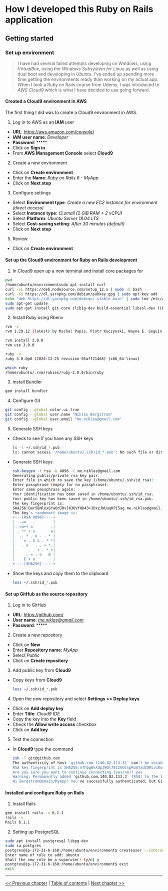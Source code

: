 # How I developed this Ruby on Rails application #


## Getting started ##


### Set up environment ###
> I have had several failed attempts developing on Windows, using *VirtualBox*, using the *Windows Subsystem for Linux* as well as using dual boot and developing in *Ubuntu*. I've ended up spending more time getting the environments ready than working on my actual app. When I took a Ruby on Rails course from Udemy, I was introduced to *AWS Cloud9* which is what I have decided to use going forward.


#### Created a Cloud9 environment in AWS ####
The first thing I did was to create a Cloud9 environment in AWS. 

1. Log in to AWS as an __IAM__ user
  - __URL__: https://aws.amazon.com/console/
  - __IAM user name__: *Developer*
  - __Password__: *****
  - Click on __Sign in__
  - From __AWS Management Console__ select __Cloud9__
2. Create a new environment
  - Click on __Create environment__
  - Enter the __Name__: *Ruby on Rails 6 - MyApp*
  - Click on __Next step__
3. Configure settings
  - Select __Environment type__: *Create a new EC2 instance for environment (direct access)*
  - Select __Instance type__: *t3.small (2 GiB RAM + 2 vCPU)*
  - Select __Platform__: *Ubuntu Server 18.04 LTS*
  - Select __Cost-saving setting__: *After 30 minutes (default)*
  - Click on __Next step__
5. Review
  - Click on __Create environment__


#### Set up the Cloud9 environment for Ruby on Rails development  ####
1. In Cloud9 open up a new terminal and install core packages for
  ```bash
  pwd
  /home/ubuntu/environmentsudo apt install curl
  curl -sL https://deb.nodesource.com/setup_12.x | sudo -E bash -
  curl -sS https://dl.yarnpkg.com/debian/pubkey.gpg | sudo apt-key add -
  echo "deb https://dl.yarnpkg.com/debian/ stable main" | sudo tee /etc/apt/sources.list.d/yarn.list
  sudo apt-get update
  sudo apt-get install git-core zlib1g-dev build-essential libssl-dev libreadline-dev libyaml-dev libsqlite3-dev sqlite3 libxml2-dev libxslt1-dev libcurl4-openssl-dev software-properties-common libffi-dev nodejs yarn
  ```
2. Install Ruby using Rbenv
  ```bash
  rvm -v
  rvm 1.29.12 (latest) by Michal Papis, Piotr Kuczynski, Wayne E. Seguin [https://rvm.io]

  rvm install 3.0.0
  rvm use 3.0.0

  ruby -v
  ruby 3.0.0p0 (2020-12-25 revision 95aff21468) [x86_64-linux]

  which ruby
  /home/ubuntu/.rvm/rubies/ruby-3.0.0/bin/ruby
  ```
3. Install Bundler
  ```bash
  gem install bundler
  ```
4. Configure Git
  ```bash
  git config --global color.ui true
  git config --global user.name "Niklas Bergstrom"
  git config --global user.email "me.niklas@gmail.com"
  ```
5. Generate SSH keys
- Check to see if you have any SSH keys
  ```bash
  ls -l ~/.ssh/id_*.pub
  ls: cannot access '/home/ubuntu/.ssh/id_*.pub': No such file or directory
  ```
- Generate SSH keys
  ```bash
  ssh-keygen -t rsa -b 4096 -C me.niklas@gmail.com
  Generating public/private rsa key pair.
  Enter file in which to save the key (/home/ubuntu/.ssh/id_rsa):
  Enter passphrase (empty for no passphrase):
  Enter same passphrase again:
  Your identification has been saved in /home/ubuntu/.ssh/id_rsa.
  Your public key has been saved in /home/ubuntu/.ssh/id_rsa.pub.
  The key fingerprint is:
  SHA256:Qar5BNloxGYaOdJRvlb36VfHD43+JDxzJNUuqKPI5ag me.niklas@gmail.com
  The key's randomart image is:
  +---[RSA 4096]----+
  | ..=o   .        |
  |. =o++ o        .|
  | . ** + o       o|
  |  .. * . o . . * |
  |    = . S o . * *|
  |   . o   . . + *.|
  |      . . + . * +|
  |     . = . o   B |
  |    E.+ o       .|
  +----[SHA256]-----+
  ```
- Show the keys and copy them to the clipboard
  ```bash
  less ~/.ssh/id_*.pub
  ```


#### Set up GitHub as the source repository ####
1. Log in to GitHub
  - __URL__: https://github.com/
  - __User name__: *me.niklas@gmail.com*
  - __Password__: *****
2. Create a new repository
  - Click on __New__
  - Enter __Repository name__: *MyApp*
  - Select *Public*
  - Click on __Create repository__
3. Add public key from __Cloud9__
  - Copy keys from __Cloud9__
    ```bash
    less ~/.ssh/id_*.pub
    ```
4. Open the new repository and select __Settings >> Deploy keys__
  - Click on __Add deploy key__
  - Enter __Title__: *Cloud9 IDE*
  - Copy the key into the __Key__ field
  - Check the __Allow write access__ checkbox
  - Click on __Add key__
5. Test the connection
  - In __Cloud9__ type the command
    ```bash
    ssh -T git@github.com
    The authenticity of host 'github.com (140.82.113.3)' can't be established.
    RSA key fingerprint is SHA256:nThbg6kXUpJWGl7E1IGOCspRomTxdCARLviKw6E5SY8.
    Are you sure you want to continue connecting (yes/no)? yes
    Warning: Permanently added 'github.com,140.82.113.3' (RSA) to the list of known hosts.
    Hi BergstromDomain/MyApp! You've successfully authenticated, but GitHub does not provide shell access.
    ```

#### Installed and configure Ruby on Rails ####
1. Install Rails
  ```bash
  gem install rails -v 6.1.1
  rails -v
  Rails 6.1.1
  ```
2. Setting up PostgreSQL
  ```bash
  sudo apt install postgresql libpq-dev
  sudo su postgres
  postgres@ip-172-31-6-168:/home/ubuntu/environment$ createuser --interactive
  Enter name of role to add: ubuntu
  Shall the new role be a superuser? (y/n) y
  postgres@ip-172-31-6-168:/home/ubuntu/environment$ exit
  exit
  ```


----------
[<< Previous chapter](../section_1_get_started/1_0_get_started.md) | [Table of contents](../how_i_developed_this_rails_application.md) | [Next chapter >>](../section_1_get_started/1_2_created_a_new_rails_application.md)
